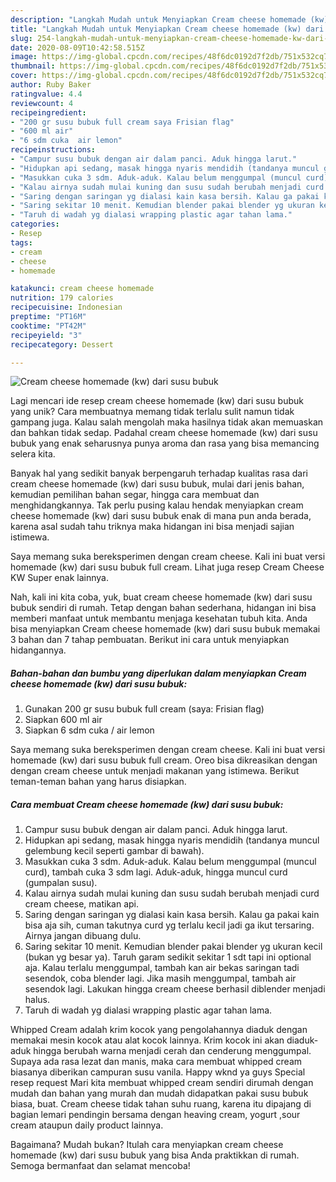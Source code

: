 ```yaml
---
description: "Langkah Mudah untuk Menyiapkan Cream cheese homemade (kw) dari susu bubuk, Bikin Ngiler"
title: "Langkah Mudah untuk Menyiapkan Cream cheese homemade (kw) dari susu bubuk, Bikin Ngiler"
slug: 254-langkah-mudah-untuk-menyiapkan-cream-cheese-homemade-kw-dari-susu-bubuk-bikin-ngiler
date: 2020-08-09T10:42:58.515Z
image: https://img-global.cpcdn.com/recipes/48f6dc0192d7f2db/751x532cq70/cream-cheese-homemade-kw-dari-susu-bubuk-foto-resep-utama.jpg
thumbnail: https://img-global.cpcdn.com/recipes/48f6dc0192d7f2db/751x532cq70/cream-cheese-homemade-kw-dari-susu-bubuk-foto-resep-utama.jpg
cover: https://img-global.cpcdn.com/recipes/48f6dc0192d7f2db/751x532cq70/cream-cheese-homemade-kw-dari-susu-bubuk-foto-resep-utama.jpg
author: Ruby Baker
ratingvalue: 4.4
reviewcount: 4
recipeingredient:
- "200 gr susu bubuk full cream saya Frisian flag"
- "600 ml air"
- "6 sdm cuka  air lemon"
recipeinstructions:
- "Campur susu bubuk dengan air dalam panci. Aduk hingga larut."
- "Hidupkan api sedang, masak hingga nyaris mendidih (tandanya muncul gelembung kecil seperti gambar di bawah)."
- "Masukkan cuka 3 sdm. Aduk-aduk. Kalau belum menggumpal (muncul curd), tambah cuka 3 sdm lagi. Aduk-aduk, hingga muncul curd (gumpalan susu)."
- "Kalau airnya sudah mulai kuning dan susu sudah berubah menjadi curd cream cheese, matikan api."
- "Saring dengan saringan yg dialasi kain kasa bersih. Kalau ga pakai kain bisa aja sih, cuman takutnya curd yg terlalu kecil jadi ga ikut tersaring. Airnya jangan dibuang dulu."
- "Saring sekitar 10 menit. Kemudian blender pakai blender yg ukuran kecil (bukan yg besar ya). Taruh garam sedikit sekitar 1 sdt tapi ini optional aja. Kalau terlalu menggumpal, tambah kan air bekas saringan tadi sesendok, coba blender lagi. Jika masih menggumpal, tambah air sesendok lagi. Lakukan hingga cream cheese berhasil diblender menjadi halus."
- "Taruh di wadah yg dialasi wrapping plastic agar tahan lama."
categories:
- Resep
tags:
- cream
- cheese
- homemade

katakunci: cream cheese homemade 
nutrition: 179 calories
recipecuisine: Indonesian
preptime: "PT16M"
cooktime: "PT42M"
recipeyield: "3"
recipecategory: Dessert

---
```



![Cream cheese homemade (kw) dari susu bubuk](https://img-global.cpcdn.com/recipes/48f6dc0192d7f2db/751x532cq70/cream-cheese-homemade-kw-dari-susu-bubuk-foto-resep-utama.jpg)

Lagi mencari ide resep cream cheese homemade (kw) dari susu bubuk yang unik? Cara membuatnya memang tidak terlalu sulit namun tidak gampang juga. Kalau salah mengolah maka hasilnya tidak akan memuaskan dan bahkan tidak sedap. Padahal cream cheese homemade (kw) dari susu bubuk yang enak seharusnya punya aroma dan rasa yang bisa memancing selera kita.

Banyak hal yang sedikit banyak berpengaruh terhadap kualitas rasa dari cream cheese homemade (kw) dari susu bubuk, mulai dari jenis bahan, kemudian pemilihan bahan segar, hingga cara membuat dan menghidangkannya. Tak perlu pusing kalau hendak menyiapkan cream cheese homemade (kw) dari susu bubuk enak di mana pun anda berada, karena asal sudah tahu triknya maka hidangan ini bisa menjadi sajian istimewa.

Saya memang suka bereksperimen dengan cream cheese. Kali ini buat versi homemade (kw) dari susu bubuk full cream. Lihat juga resep Cream Cheese KW Super enak lainnya.


Nah, kali ini kita coba, yuk, buat cream cheese homemade (kw) dari susu bubuk sendiri di rumah. Tetap dengan bahan sederhana, hidangan ini bisa memberi manfaat untuk membantu menjaga kesehatan tubuh kita. Anda bisa menyiapkan Cream cheese homemade (kw) dari susu bubuk memakai 3 bahan dan 7 tahap pembuatan. Berikut ini cara untuk menyiapkan hidangannya.

<!--inarticleads1-->

##### Bahan-bahan dan bumbu yang diperlukan dalam menyiapkan Cream cheese homemade (kw) dari susu bubuk:

1. Gunakan 200 gr susu bubuk full cream (saya: Frisian flag)
1. Siapkan 600 ml air
1. Siapkan 6 sdm cuka / air lemon


Saya memang suka bereksperimen dengan cream cheese. Kali ini buat versi homemade (kw) dari susu bubuk full cream. Oreo bisa dikreasikan dengan dengan cream cheese untuk menjadi makanan yang istimewa. Berikut teman-teman bahan yang harus disiapkan. 

<!--inarticleads2-->

##### Cara membuat Cream cheese homemade (kw) dari susu bubuk:

1. Campur susu bubuk dengan air dalam panci. Aduk hingga larut.
1. Hidupkan api sedang, masak hingga nyaris mendidih (tandanya muncul gelembung kecil seperti gambar di bawah).
1. Masukkan cuka 3 sdm. Aduk-aduk. Kalau belum menggumpal (muncul curd), tambah cuka 3 sdm lagi. Aduk-aduk, hingga muncul curd (gumpalan susu).
1. Kalau airnya sudah mulai kuning dan susu sudah berubah menjadi curd cream cheese, matikan api.
1. Saring dengan saringan yg dialasi kain kasa bersih. Kalau ga pakai kain bisa aja sih, cuman takutnya curd yg terlalu kecil jadi ga ikut tersaring. Airnya jangan dibuang dulu.
1. Saring sekitar 10 menit. Kemudian blender pakai blender yg ukuran kecil (bukan yg besar ya). Taruh garam sedikit sekitar 1 sdt tapi ini optional aja. Kalau terlalu menggumpal, tambah kan air bekas saringan tadi sesendok, coba blender lagi. Jika masih menggumpal, tambah air sesendok lagi. Lakukan hingga cream cheese berhasil diblender menjadi halus.
1. Taruh di wadah yg dialasi wrapping plastic agar tahan lama.


Whipped Cream adalah krim kocok yang pengolahannya diaduk dengan memakai mesin kocok atau alat kocok lainnya. Krim kocok ini akan diaduk-aduk hingga berubah warna menjadi cerah dan cenderung menggumpal. Supaya ada rasa lezat dan manis, maka cara membuat whipped cream biasanya diberikan campuran susu vanila. Happy wknd ya guys Special resep request Mari kita membuat whipped cream sendiri dirumah dengan mudah dan bahan yang murah dan mudah didapatkan pakai susu bubuk biasa, buat. Cream cheese tidak tahan suhu ruang, karena itu dipajang di bagian lemari pendingin bersama dengan heaving cream, yogurt ,sour cream ataupun daily product lainnya. 

Bagaimana? Mudah bukan? Itulah cara menyiapkan cream cheese homemade (kw) dari susu bubuk yang bisa Anda praktikkan di rumah. Semoga bermanfaat dan selamat mencoba!
